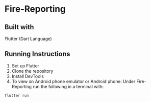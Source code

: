 # Fire-Reporting

## Built with
Flutter (Dart Language)

## Running Instructions

1. Set up Flutter 
2. Clone the repository
3. Install DevTools
4. To view on Android phone emulator or Android phone: Under Fire-Reporting run the following in a terminal with:  
```
flutter run
```
